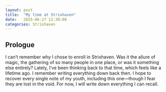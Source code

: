 ```yaml
---
layout: post
title:  "My time at Strixhaven"
date:   2025-06-27 12:30:00
categories: Strixhaven
---
```


## Prologue
I can’t remember why I chose to enroll in Strixhaven. Was it the allure of magic, the gathering of so many people in one place, or was it something else entirely? Lately, I’ve been thinking back to that time, which feels like a lifetime ago. I remember writing everything down back then. I hope to recover every single note of my youth, including this one—though I fear they are lost in the void. For now, I will write down everything I can recall.